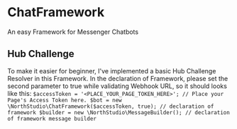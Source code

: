 # ChatFramework
An easy Framework for Messenger Chatbots

## Hub Challenge
To make it easier for beginner, I've implemented a basic Hub Challenge Resolver in this Framework.
In the declaration of Framework, please set the second parameter to true while validating Webhook URL, so it should looks like this:
`
$accessToken = '<PLACE_YOUR_PAGE_TOKEN_HERE>'; // Place your Page's Access Token here.
$bot = new \NorthStudio\ChatFramework($accessToken, true); // declaration of framework
$builder = new \NorthStudio\MessageBuilder(); // declaration of framework message builder
`
